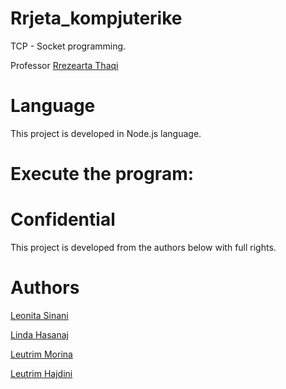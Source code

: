 # Rrjeta_kompjuterike
TCP - Socket programming.

Professor [Rrezearta Thaqi](https://github.com/Rrezeartaa)

# Language
This project is developed in Node.js language.

# Execute the program:

# Confidential
This project is developed from the authors below with full rights.

# Authors

[Leonita Sinani](https://github.com/leonitaas)

[Linda Hasanaj](https://github.com/Linda-Hasanaj)

[Leutrim Morina](https://github.com/LeutrimMorina13)

[Leutrim Hajdini](https://github.com/leutrimhajdini)


